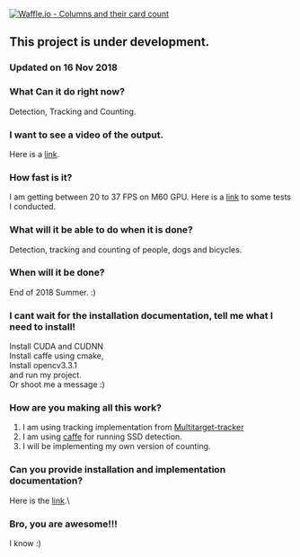 [![Waffle.io - Columns and their card count](https://badge.waffle.io/abdullahsumbal/SSD_Tracker.svg?columns=all)](https://waffle.io/abdullahsumbal/SSD_Tracker)


## This project is under development.

### Updated on 16 Nov 2018

### What Can it do right now?
Detection, Tracking and Counting.

### I want to see a video of the output.
Here is a [link](https://mcgill-my.sharepoint.com/:v:/g/personal/muhammad_sumbal_mail_mcgill_ca/ETmImhhJXoxChREpDGoEqmwBw4VgJQpzLCfrpDWNzHQyVQ?e=LDNgJt).  

### How fast is it?
I am getting between 20 to 37 FPS on M60 GPU. Here is a [link](https://github.com/abdullahsumbal/Installtion/blob/master/SSD_Tracker_Tests/SSD_Tracking-Report.md) to some tests I conducted. 

### What will it be able to do when it is done?
Detection, tracking and counting of people, dogs and bicycles.

### When will it be done?
End of 2018 Summer. :)

### I cant wait for the installation documentation, tell me what I need to install!
Install CUDA and CUDNN \
Install caffe using cmake,\
Install opencv3.3.1\
and run my project.\
Or shoot me a message :)

### How are you making all this work?
1. I am using tracking implementation from [Multitarget-tracker](https://github.com/Smorodov/Multitarget-tracker)
2. I am using [caffe](https://github.com/weiliu89/caffe/tree/ssd) for running SSD detection.
3. I will be implementing my own version of counting.

### Can you provide installation and implementation documentation?
Here is the [link](https://drive.google.com/open?id=1-g0aO1VBpcY-WMtEbet16w_cQNtlfSt-).\

### Bro, you are awesome!!!
I know :)


 


